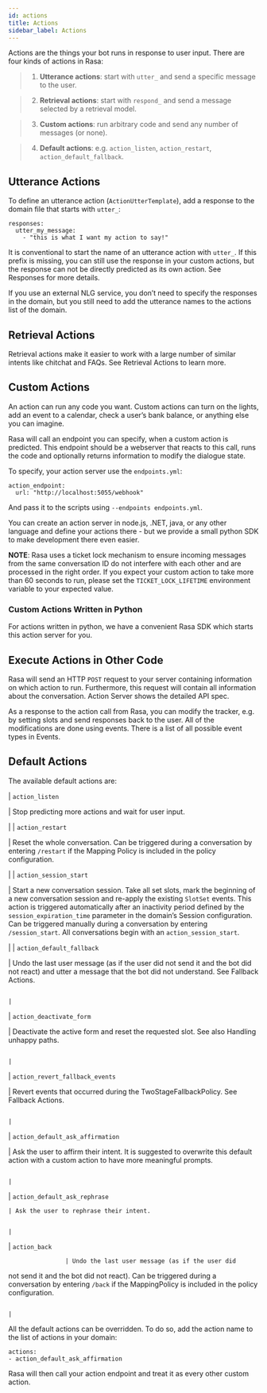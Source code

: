 ```yaml
---
id: actions
title: Actions
sidebar_label: Actions
---
```


Actions are the things your bot runs in response to user input.
There are four kinds of actions in Rasa:

> 
> 1. **Utterance actions**: start with `utter_` and send a specific message
> to the user.


> 2. **Retrieval actions**: start with `respond_` and send a message selected by a retrieval model.


> 3. **Custom actions**: run arbitrary code and send any number of messages (or none).


> 4. **Default actions**: e.g. `action_listen`, `action_restart`,
> `action_default_fallback`.

## Utterance Actions

To define an utterance action (`ActionUtterTemplate`), add a response to the domain file
that starts with `utter_`:

```
responses:
  utter_my_message:
    - "this is what I want my action to say!"
```

It is conventional to start the name of an utterance action with `utter_`.
If this prefix is missing, you can still use the response in your custom
actions, but the response can not be directly predicted as its own action.
See Responses for more details.

If you use an external NLG service, you don’t need to specify the
responses in the domain, but you still need to add the utterance names
to the actions list of the domain.

## Retrieval Actions

Retrieval actions make it easier to work with a large number of similar intents like chitchat and FAQs.
See Retrieval Actions to learn more.

## Custom Actions

An action can run any code you want. Custom actions can turn on the lights,
add an event to a calendar, check a user’s bank balance, or anything
else you can imagine.

Rasa will call an endpoint you can specify, when a custom action is
predicted. This endpoint should be a webserver that reacts to this
call, runs the code and optionally returns information to modify
the dialogue state.

To specify, your action server use the `endpoints.yml`:

```
action_endpoint:
  url: "http://localhost:5055/webhook"
```

And pass it to the scripts using `--endpoints endpoints.yml`.

You can create an action server in node.js, .NET, java, or any
other language and define your actions there - but we provide
a small python SDK to make development there even easier.

**NOTE**: Rasa uses a ticket lock mechanism to ensure incoming messages from the same
conversation ID do not interfere with each other and are processed in the right
order. If you expect your custom action to take more than 60 seconds to run, please
set the `TICKET_LOCK_LIFETIME` environment variable to your expected value.

### Custom Actions Written in Python

For actions written in python, we have a convenient Rasa SDK which starts
this action server for you.

## Execute Actions in Other Code

Rasa will send an HTTP `POST` request to your server containing
information on which action to run. Furthermore, this request will contain all
information about the conversation. Action Server shows the detailed API spec.

As a response to the action call from Rasa, you can modify the tracker,
e.g. by setting slots and send responses back to the user.
All of the modifications are done using events.
There is a list of all possible event types in Events.

## Default Actions

The available default actions are:

| `action_listen`

 | Stop predicting more actions and wait for user
input.

 |
| `action_restart`

 | Reset the whole conversation. Can be triggered
during a conversation by entering `/restart`
if the Mapping Policy is included in
the policy configuration.

 |
| `action_session_start`

 | Start a new conversation session. Take all set
slots, mark the beginning of a new conversation
session and re-apply the existing `SlotSet`
events. This action is triggered automatically
after an inactivity period defined by the
`session_expiration_time` parameter in the
domain’s Session configuration. Can be
triggered manually during a conversation by
entering `/session_start`. All conversations
begin with an `action_session_start`.

 |
| `action_default_fallback`

 | Undo the last user message (as if the user did
not send it and the bot did not react) and
utter a message that the bot did not
understand. See Fallback Actions.

                                                                                                                                                                                                                                                                             |
| `action_deactivate_form`

  | Deactivate the active form and reset the
requested slot.
See also Handling unhappy paths.

                                                                                                                                                                                                                                                                                                                                                    |
| `action_revert_fallback_events`

 | Revert events that occurred during the
TwoStageFallbackPolicy.
See Fallback Actions.

                                                                                                                                                                                                                                                                                                                                                         |
| `action_default_ask_affirmation`

 | Ask the user to affirm their intent.
It is suggested to overwrite this default
action with a custom action to have more
meaningful prompts.

                                                                                                                                                                                                                                                                                                  |
| `action_default_ask_rephrase`

    | Ask the user to rephrase their intent.

                                                                                                                                                                                                                                                                                                                                                                                                       |
| `action_back`

                    | Undo the last user message (as if the user did
not send it and the bot did not react).
Can be triggered during a conversation by
entering `/back` if the MappingPolicy is
included in the policy configuration.

                                                                                                                                                                                                                                |
All the default actions can be overridden. To do so, add the action name
to the list of actions in your domain:

```
actions:
- action_default_ask_affirmation
```

Rasa will then call your action endpoint and treat it as every other
custom action.

